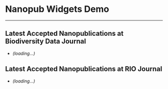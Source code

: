 # Nanopub Widgets Demo

---

## Latest Accepted Nanopublications at Biodiversity Data Journal

<ul>
<script type="module">
  import { query } from "https://a.knowledgepixels.com/js/nanopub-utils.js";
  query("RAvapAhW_fz1LRSII9bo-cvpLYLA_tYZjbi7O1Wni3dOA/get-latest-bdj-nanopubs", bdj_nanopubs_template);
</script>
<li class="nps_temp"><em>(loading...)</em></li>
<template id="bdj_nanopubs_template"><li><span class="nanopub_icon"></span> <a nps_attribute="href=np" target="_blank"><span nps_innerText=label></span></a> - by <a nps_user=mainAuthor></a> <span nps_innerText=authorEtAl></span> - <span nps_innerText=date></span></li></template>
</ul>


## Latest Accepted Nanopublications at RIO Journal

<ul>
<script type="module">
  import { query } from "https://a.knowledgepixels.com/js/nanopub-utils.js";
  query("RAehdfA-vihlyasSoMqeej1Ghoq7DZ3HLB6IaE0nwH44E/get-latest-rio-nanopubs", rio_nanopubs_template);
</script>
<li class="nps_temp"><em>(loading...)</em></li>
<template id="rio_nanopubs_template"><li><span class="nanopub_icon"></span> <a nps_attribute="href=np" target="_blank"><span nps_innerText=label></span></a> - by <a nps_user=mainAuthor></a> <span nps_innerText=authorEtAl></span> - <span nps_innerText=date></span></li></template>
</ul>

